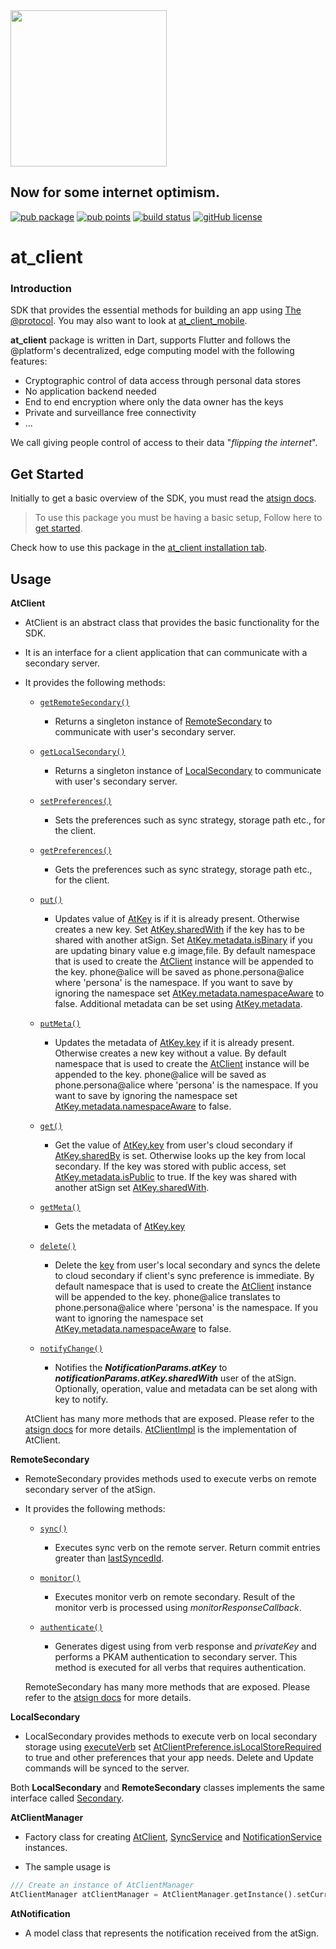 <img width=250px src="https://atsign.dev/assets/img/@platform_logo_grey.svg?sanitize=true">

## Now for some internet optimism.

[![pub package](https://img.shields.io/pub/v/at_client_mobile)](https://pub.dev/packages/at_client_mobile) [![pub points](https://badges.bar/at_client_mobile/pub%20points)](https://pub.dev/packages/at_client_mobile/score) [![build status](https://github.com/atsign-foundation/at_client_sdk/actions/workflows/at_client_sdk.yaml/badge.svg?branch=trunk)](https://github.com/atsign-foundation/at_client_sdk/actions/workflows/at_client_sdk.yaml) [![gitHub license](https://img.shields.io/badge/license-BSD3-blue.svg)](./LICENSE)

# at_client

### Introduction

SDK that provides the essential methods for building an app using [The @protocol](https://atsign.com). You may also want to look at [at_client_mobile](https://pub.dev/packages/at_client_mobile).

**at_client** package is written in Dart, supports Flutter and follows the
@platform's decentralized, edge computing model with the following features: 
- Cryptographic control of data access through personal data stores
- No application backend needed
- End to end encryption where only the data owner has the keys
- Private and surveillance free connectivity
- ... <!--- add package features here -->

We call giving people control of access to their data "*flipping the internet*".

## Get Started

Initially to get a basic overview of the SDK, you must read the [atsign docs](https://atsign.dev/docs/overview/).

> To use this package you must be having a basic setup, Follow here to [get started](https://atsign.dev/docs/get-started/setup-your-env/).

Check how to use this package in the [at_client installation tab](https://pub.dev/packages/at_client/install).

## Usage

**AtClient**
  - AtClient is an abstract class that provides the basic functionality for the SDK.
  - It is an interface for a client application that can communicate with a secondary server.
  - It provides the following methods:
    
    - [`getRemoteSecondary()`]()
        
        - Returns a singleton instance of [RemoteSecondary](https://pub.dev/documentation/at_client/latest/at_client/RemoteSecondary-class.html) to communicate with user's secondary server.

    - [`getLocalSecondary()`]()

        - Returns a singleton instance of [LocalSecondary](https://pub.dev/documentation/at_client/latest/at_client/LocalSecondary-class.html) to communicate with user's secondary server.

    - [`setPreferences()`]()

        - Sets the preferences such as sync strategy, storage path etc., for the client.
        
    - [`getPreferences()`]()

        - Gets the preferences such as sync strategy, storage path etc., for the client.

    - [`put()`]()

        - Updates value of [AtKey](https://pub.dev/documentation/at_commons/latest/at_commons/AtKey-class.html) is if it is already present. Otherwise creates a new key. Set [AtKey.sharedWith](https://pub.dev/documentation/at_commons/latest/at_commons/AtKey/sharedWith.html) if the key has to be shared with another atSign. Set [AtKey.metadata.isBinary](https://pub.dev/documentation/at_commons/latest/at_commons/Metadata/isBinary.html) if you are updating binary value e.g image,file. By default namespace that is used to create the [AtClient](https://pub.dev/documentation/at_client/latest/at_client/AtClient-class.html) instance will be appended to the key. phone@alice will be saved as phone.persona@alice where 'persona' is the namespace. If you want to save by ignoring the namespace set [AtKey.metadata.namespaceAware](https://pub.dev/documentation/at_commons/latest/at_commons/Metadata/namespaceAware.html) to false. Additional metadata can be set using [AtKey.metadata](https://pub.dev/documentation/at_commons/latest/at_commons/Metadata-class.html).

    - [`putMeta()`]()

        - Updates the metadata of [AtKey.key](https://pub.dev/documentation/at_commons/latest/at_commons/AtKey/key.html) if it is already present. Otherwise creates a new key without a value. By default namespace that is used to create the [AtClient](https://pub.dev/documentation/at_client/latest/at_client/AtClient-class.html) instance will be appended to the key. phone@alice will be saved as phone.persona@alice where 'persona' is the namespace. If you want to save by ignoring the namespace set [AtKey.metadata.namespaceAware](https://pub.dev/documentation/at_commons/latest/at_commons/Metadata/namespaceAware.html) to false.

    - [`get()`]()

        - Get the value of [AtKey.key](https://pub.dev/documentation/at_commons/latest/at_commons/AtKey/key.html) from user's cloud secondary if [AtKey.sharedBy](https://pub.dev/documentation/at_commons/latest/at_commons/AtKey/sharedBy.html) is set. Otherwise looks up the key from local secondary. If the key was stored with public access, set [AtKey.metadata.isPublic](https://pub.dev/documentation/at_commons/latest/at_commons/Metadata/isPublic.html) to true. If the key was shared with another atSign set [AtKey.sharedWith](https://pub.dev/documentation/at_commons/latest/at_commons/AtKey/sharedBy.html).

    - [`getMeta()`]()

        - Gets the metadata of [AtKey.key](https://pub.dev/documentation/at_commons/latest/at_commons/AtKey/key.html)

    - [`delete()`]()

        - Delete the [key](https://pub.dev/documentation/at_commons/latest/at_commons/AtKey-class.html) from user's local secondary and syncs the delete to cloud secondary if client's sync preference is immediate. By default namespace that is used to create the [AtClient](https://pub.dev/documentation/at_client/latest/at_client/AtClient-class.html) instance will be appended to the key. phone@alice translates to phone.persona@alice where 'persona' is the namespace. If you want to ignoring the namespace set [AtKey.metadata.namespaceAware](https://pub.dev/documentation/at_commons/latest/at_commons/Metadata/namespaceAware.html) to false.

    - [`notifyChange()`]()

        - Notifies the ***NotificationParams.atKey*** to ***notificationParams.atKey.sharedWith*** user of the atSign. Optionally, operation, value and metadata can be set along with key to notify.

    AtClient has many more methods that are exposed. Please refer to the [atsign docs](https://pub.dev/documentation/at_client/latest/at_client/AtClient-class.html) for more details. [AtClientImpl](https://pub.dev/documentation/at_client/latest/at_client/AtClientImpl-class.html) is the implementation of AtClient.


**RemoteSecondary**

  - RemoteSecondary provides methods used to execute verbs on remote secondary server of the atSign.
  
  - It provides the following methods:
    
    - [`sync()`]()

        - Executes sync verb on the remote server. Return commit entries greater than [lastSyncedId]().

    - [`monitor()`]()

        - Executes monitor verb on remote secondary. Result of the monitor verb is processed using *monitorResponseCallback*.

    - [`authenticate()`]()

        - Generates digest using from verb response and *privateKey* and performs a PKAM authentication to secondary server. This method is executed for all verbs that requires authentication.

    RemoteSecondary has many more methods that are exposed. Please refer to the [atsign docs](https://pub.dev/documentation/at_client/latest/at_client/RemoteSecondary-class.html) for more details.

**LocalSecondary**

  - LocalSecondary provides methods to execute verb on local secondary storage using [executeVerb]() set [AtClientPreference.isLocalStoreRequired]() to true and other preferences that your app needs. Delete and Update commands will be synced to the server.

  Both **LocalSecondary** and **RemoteSecondary** classes implements the same interface called [Secondary]().

**AtClientManager**

  - Factory class for creating [AtClient](#:~:text=AtClient), [SyncService](https://pub.dev/documentation/at_client/latest/at_client/SyncService-class.html) and [NotificationService](https://pub.dev/documentation/at_client/latest/at_client/NotificationService-class.html) instances.

  - The sample usage is
  
  ```dart
  /// Create an instance of AtClientManager
  AtClientManager atClientManager = AtClientManager.getInstance().setCurrentAtSign(atSign, appNamespace, atClientPreferences);
  ```

**AtNotification**

  - A model class that represents the notification received from the atSign.